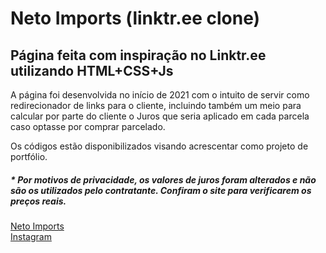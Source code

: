 # Neto Imports (linktr.ee clone)
## Página feita com inspiração no Linktr.ee utilizando HTML+CSS+Js

A página foi desenvolvida no início de 2021 com o intuito de servir como redirecionador de links para o cliente, incluindo também um meio para calcular por parte do cliente o Juros que seria aplicado em cada parcela caso optasse por comprar parcelado.

Os códigos estão disponibilizados visando acrescentar como projeto de portfólio.

##### * Por motivos de privacidade, os valores de juros foram alterados e não são os utilizados pelo contratante. Confiram o site para verificarem os preços reais.

[Neto Imports](https://netoimports.com.br) \
[Instagram](https://www.instagram.com/netoimportsoficial)